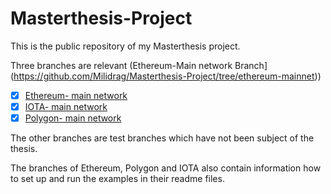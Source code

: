 # Masterthesis-Project

This is the public repository of my Masterthesis project. 

Three branches are relevant (Ethereum-Main network Branch](https://github.com/Milidrag/Masterthesis-Project/tree/ethereum-mainnet))

- [x] [Ethereum- main network](https://github.com/Milidrag/Masterthesis-Project/tree/ethereum-mainnet)
- [x] [IOTA- main network](https://github.com/Milidrag/Masterthesis-Project/tree/iota)
- [x] [Polygon- main network](https://github.com/Milidrag/Masterthesis-Project/tree/polygon-mainnet)

The other branches are test branches which have not been subject of the thesis. 

The branches of Ethereum, Polygon and IOTA also contain information how to set up and run the examples in their readme files. 
